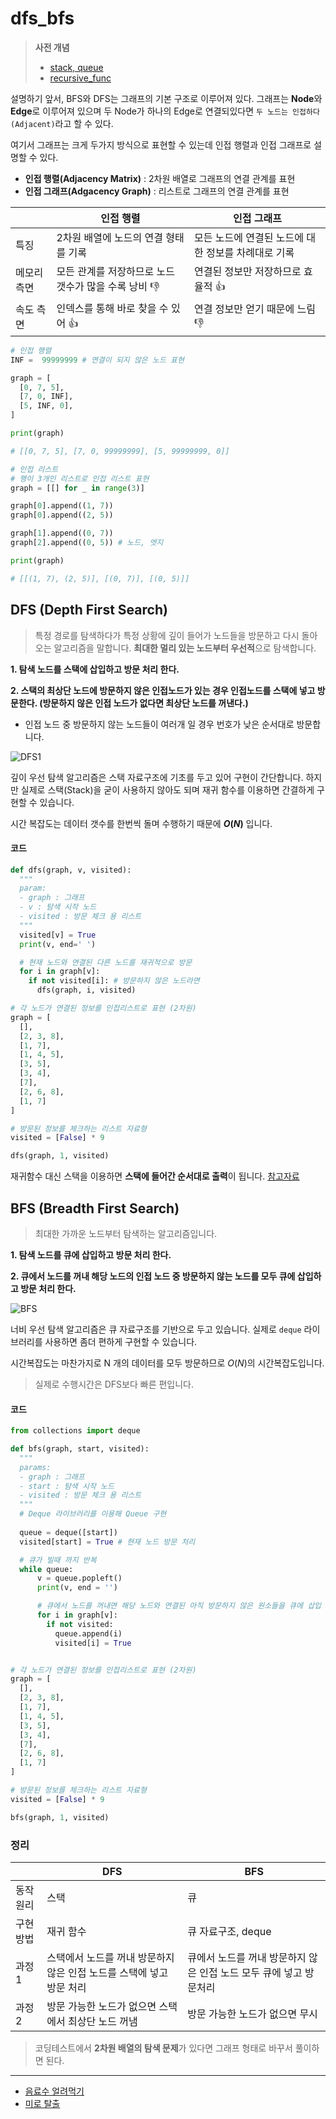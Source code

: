 # dfs\_bfs

> **사전 개념**
>
> * [stack, queue](https://github.com/dustin-kang/Programming-Team-Notes/blob/Python/data-structure/stack\_queue.md)
> * [recursive\_func](https://github.com/dustin-kang/Programming-Team-Notes/blob/Python/data-structure/recursive\_function.md)

설명하기 앞서, BFS와 DFS는 그래프의 기본 구조로 이루어져 있다. 그래프는 **Node**와 **Edge**로 이루어져 있으며 두 Node가 하나의 Edge로 연결되있다면 `두 노드는 인접하다(Adjacent)`라고 할 수 있다.

여기서 그래프는 크게 두가지 방식으로 표현할 수 있는데 인접 행렬과 인접 그래프로 설명할 수 있다.

* **인접 행렬(Adjacency Matrix)** : 2차원 배열로 그래프의 연결 관계를 표현
* **인접 그래프(Adgacency Graph)** : 리스트로 그래프의 연결 관계를 표현

|        | 인접 행렬                           | 인접 그래프                        |
| ------ | ------------------------------- | ----------------------------- |
| 특징     | 2차원 배열에 노드의 연결 형태를 기록           | 모든 노드에 연결된 노드에 대한 정보를 차례대로 기록 |
| 메모리 측면 | 모든 관계를 저장하므로 노드 갯수가 많을 수록 낭비 👎 | 연결된 정보만 저장하므로 효율적 👍          |
| 속도 측면  | 인덱스를 통해 바로 찾을 수 있어 👍           | 연결 정보만 얻기 때문에 느림 👎           |

```python
# 인접 행렬
INF =  99999999 # 연결이 되지 않은 노드 표현

graph = [
  [0, 7, 5], 
  [7, 0, INF],
  [5, INF, 0],
]

print(graph)

# [[0, 7, 5], [7, 0, 99999999], [5, 99999999, 0]]

# 인접 리스트
# 행이 3개인 리스트로 인접 리스트 표현
graph = [[] for _ in range(3)]

graph[0].append((1, 7))
graph[0].append((2, 5))

graph[1].append((0, 7))
graph[2].append((0, 5)) # 노드, 엣지

print(graph)

# [[(1, 7), (2, 5)], [(0, 7)], [(0, 5)]]

```

## DFS (Depth First Search)

> 특정 경로를 탐색하다가 특정 상황에 깊이 들어가 노드들을 방문하고 다시 돌아오는 알고리즘을 말합니다. **최대한 멀리 있는 노드부터 우선적**으로 탐색합니다.

**1. 탐색 노드를 스택에 삽입하고 방문 처리 한다.**

**2. 스택의 최상단 노드에 방문하지 않은 인접노드가 있는 경우 인접노드를 스택에 넣고 방문한다. (방문하지 않은 인접 노드가 없다면 최상단 노드를 꺼낸다.)**

* 인접 노드 중 방문하지 않는 노드들이 여러개 일 경우 번호가 낮은 순서대로 방문합니다.

![DFS1](https://user-images.githubusercontent.com/55238671/236117539-3b1048f6-ed88-4b23-989a-515323f49533.gif)

깊이 우선 탐색 알고리즘은 스택 자료구조에 기초를 두고 있어 구현이 간단합니다. 하지만 실제로 스택(Stack)을 굳이 사용하지 않아도 되며 재귀 함수를 이용하면 간결하게 구현할 수 있습니다.

시간 복잡도는 데이터 갯수를 한번씩 돌며 수행하기 때문에 **$O(N)$** 입니다.

#### 코드

```py
def dfs(graph, v, visited):
  """
  param:
  - graph : 그래프
  - v : 탐색 시작 노드
  - visited : 방문 체크 용 리스트
  """
  visited[v] = True
  print(v, end=' ')

  # 현재 노드와 연결된 다른 노드를 재귀적으로 방문
  for i in graph[v]:
    if not visited[i]: # 방문하지 않은 노드라면
      dfs(graph, i, visited)

# 각 노드가 연결된 정보를 인접리스트로 표현 (2차원)
graph = [
  [],
  [2, 3, 8],
  [1, 7],
  [1, 4, 5],
  [3, 5],
  [3, 4],
  [7],
  [2, 6, 8],
  [1, 7]
]

# 방문된 정보를 체크하는 리스트 자료형
visited = [False] * 9

dfs(graph, 1, visited)
```

재귀함수 대신 스택을 이용하면 **스택에 들어간 순서대로 출력**이 됩니다. [참고자료](dfs\_bfs.md)

## BFS (Breadth First Search)

> 최대한 가까운 노드부터 탐색하는 알고리즘입니다.

**1. 탐색 노드를 큐에 삽입하고 방문 처리 한다.**

**2. 큐에서 노드를 꺼내 해당 노드의 인접 노드 중 방문하지 않는 노드를 모두 큐에 삽입하고 방문 처리 한다.**

![BFS](https://user-images.githubusercontent.com/55238671/236124749-4d82f713-3eaf-4359-947e-ae6819cf7b1a.gif)

너비 우선 탐색 알고리즘은 큐 자료구조를 기반으로 두고 있습니다. 실제로 `deque` 라이브러리를 사용하면 좀더 편하게 구현할 수 있습니다.

시간복잡도는 마찬가지로 N 개의 데이터를 모두 방문하므로 $O(N)$의 시간복잡도입니다.

> 실제로 수행시간은 DFS보다 빠른 편입니다.

#### 코드

```python
from collections import deque

def bfs(graph, start, visited):
  """
  params:
  - graph : 그래프
  - start : 탐색 시작 노드
  - visited : 방문 체크 용 리스트
  """
  # Deque 라이브러리를 이용해 Queue 구현
  
  queue = deque([start])
  visited[start] = True # 현재 노드 방문 처리

  # 큐가 빌때 까지 반복
  while queue:
      v = queue.popleft()
      print(v, end = '')

      # 큐에서 노드를 꺼내면 해당 노드와 연결된 아직 방문하지 않은 원소들을 큐에 삽입
      for i in graph[v]:
        if not visited:
          queue.append(i)
          visited[i] = True


# 각 노드가 연결된 정보를 인접리스트로 표현 (2차원)
graph = [
  [],
  [2, 3, 8],
  [1, 7],
  [1, 4, 5],
  [3, 5],
  [3, 4],
  [7],
  [2, 6, 8],
  [1, 7]
]

# 방문된 정보를 체크하는 리스트 자료형
visited = [False] * 9

bfs(graph, 1, visited)
```

### 정리

|       | DFS                                     | BFS                                    |
| ----- | --------------------------------------- | -------------------------------------- |
| 동작 원리 | 스택                                      | 큐                                      |
| 구현 방법 | 재귀 함수                                   | 큐 자료구조, deque                          |
| 과정1   | 스택에서 노드를 꺼내 방문하지 않은 인접 노드를 스택에 넣고 방문 처리 | 큐에서 노드를 꺼내 방문하지 않은 인접 노드 모두 큐에 넣고 방문처리 |
| 과정2   | 방문 가능한 노드가 없으면 스택에서 최상단 노드 꺼냄           | 방문 가능한 노드가 없으면 무시                      |

> 코딩테스트에서 **2차원 배열의 탐색 문제**가 있다면 그래프 형태로 바꾸서 풀이하면 된다.

***

* [음료수 얼려먹기](https://github.com/dustin-kang/Programming-Team-Notes/blob/Python/dfs\_bfs/dfs\_bfs\_pratice.md#%EC%8B%A4%EC%A0%841-%EC%9D%8C%EB%A3%8C%EC%88%98-%EC%96%BC%EB%A0%A4%EB%A8%B9%EA%B8%B0)
* [미로 탈출](https://github.com/dustin-kang/Programming-Team-Notes/blob/Python/dfs\_bfs/dfs\_bfs\_pratice.md#%EC%8B%A4%EC%A0%842-%EB%AF%B8%EB%A1%9C%ED%83%88%EC%B6%9C)
